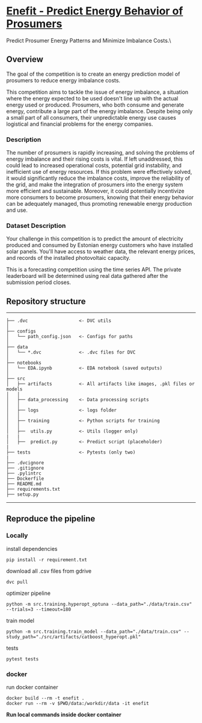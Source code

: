 # [Enefit - Predict Energy Behavior of Prosumers](https://www.kaggle.com/competitions/predict-energy-behavior-of-prosumers/overview)
Predict Prosumer Energy Patterns and Minimize Imbalance Costs.\

## Overview

The goal of the competition is to create an energy prediction model of prosumers to reduce energy imbalance costs.

This competition aims to tackle the issue of energy imbalance, a situation where the energy expected to be used doesn't line up with the actual energy used or produced. Prosumers, who both consume and generate energy, contribute a large part of the energy imbalance. Despite being only a small part of all consumers, their unpredictable energy use causes logistical and financial problems for the energy companies.

### Description

The number of prosumers is rapidly increasing, and solving the problems of energy imbalance and their rising costs is vital. If left unaddressed, this could lead to increased operational costs, potential grid instability, and inefficient use of energy resources. If this problem were effectively solved, it would significantly reduce the imbalance costs, improve the reliability of the grid, and make the integration of prosumers into the energy system more efficient and sustainable. Moreover, it could potentially incentivize more consumers to become prosumers, knowing that their energy behavior can be adequately managed, thus promoting renewable energy production and use.

### Dataset Description

Your challenge in this competition is to predict the amount of electricity produced and consumed by Estonian energy customers who have installed solar panels. You'll have access to weather data, the relevant energy prices, and records of the installed photovoltaic capacity.

This is a forecasting competition using the time series API. The private leaderboard will be determined using real data gathered after the submission period closes.


## Repository structure
------------
    ├── .dvc                   <- DVC utils
    │
    ├── configs
    │   └── path_config.json   <- Configs for paths
    │ 
    ├── data
    │   └── *.dvc              <- .dvc files for DVC
    │
    ├── notebooks
    │   └── EDA.ipynb          <- EDA notebook (saved outputs)
    │
    ├── src                
    │   ├── artifacts          <- All artifacts like images, .pkl files or models
    │   │
    │   ├── data_processing    <- Data processing scripts
    │   │    
    │   ├── logs               <- logs folder
    │   │
    │   ├── training           <- Python scripts for training
    │   │
    │   ├──  utils.py          <- Utils (logger only)
    |   |
    │   ├──  predict.py        <- Predict script (placeholder)
    |
    ├── tests                  <- Pytests (only two)
    |
    ├── .dvcignore
    ├── .gitignore
    ├── .pylintrc
    ├── Dockerfile
    ├── README.md
    ├── requirements.txt
    ├── setup.py   

--------

## Reproduce the pipeline
### Locally
install dependencies
```
pip install -r requirement.txt
```

download all .csv files from gdrive
```
dvc pull
```

optimizer pipeline
```
python -m src.training.hyperopt_optuna --data_path="./data/train.csv" --trials=3 --timeout=180
```

train model
```
python -m src.training.train_model --data_path="./data/train.csv" --study_path="./src/artifacts/catboost_hyperopt.pkl"
```
tests
```
pytest tests
```

### docker
run docker container
```
docker build --rm -t enefit .
docker run --rm -v $PWD/data:/workdir/data -it enefit 
```
<b>Run local commands inside docker container</b>

